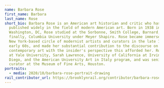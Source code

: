 ```yaml
---
name: Barbara Rose
first_name: Barbara
last_name: Rose
short_bio: Barbara Rose is an American art historian and critic who has
  published widely in the field of modern American art. Born in 1938 in
  Washington, DC, Rose studied at the Sorbonne, Smith College, Barnard, and
  finally, Columbia University under Meyer Shapiro. Rose became immersed in the
  New York-based circle of modernist artists and curators in the late 1950s and
  early 60s, and made her substantial contribution to the discourse on
  contemporary art with the insider's perspective this afforded her. Rose taught
  at Yale University, Sarah Lawrence, University of California at Irvine and San
  Diego, and the American University Art in Italy program, and was senior
  curator at the Museum of Fine Arts, Houston.
portraits:
  - media: 2020/10/barbara-rose-portrait-drawing
rail_contributor_url: https://brooklynrail.org/contributor/barbara-rose
---
```

